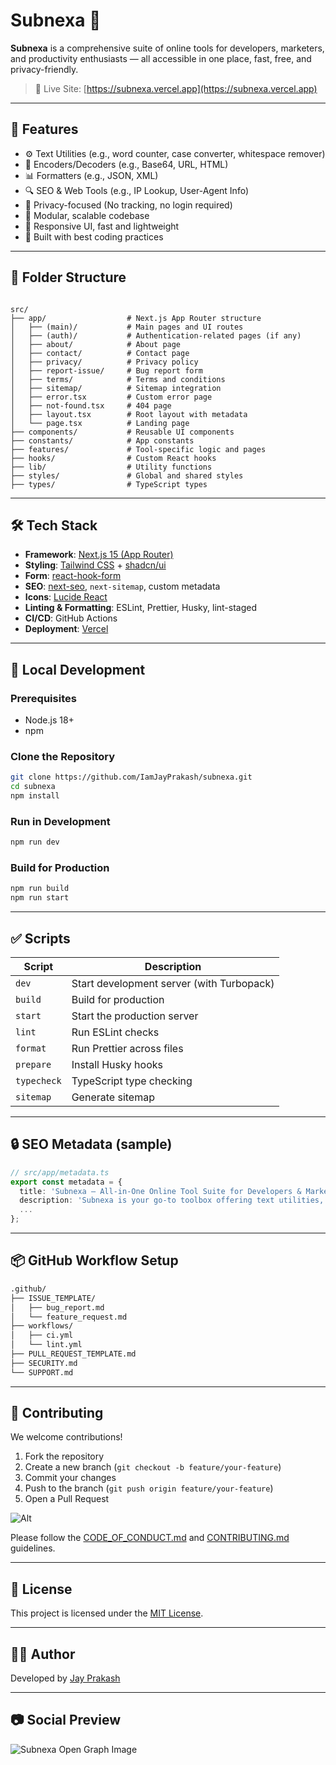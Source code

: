 # Subnexa 🧰

**Subnexa** is a comprehensive suite of online tools for developers, marketers, and productivity enthusiasts — all accessible in one place, fast, free, and privacy-friendly.

> 🔗 Live Site: [https://subnexa.vercel.app](https://subnexa.vercel.app)

---

## 🚀 Features

- ⚙️ Text Utilities (e.g., word counter, case converter, whitespace remover)
- 🔐 Encoders/Decoders (e.g., Base64, URL, HTML)
- 📊 Formatters (e.g., JSON, XML)
- 🔍 SEO & Web Tools (e.g., IP Lookup, User-Agent Info)
- 🎯 Privacy-focused (No tracking, no login required)
- 🧱 Modular, scalable codebase
- 📱 Responsive UI, fast and lightweight
- 🧠 Built with best coding practices

---

## 📂 Folder Structure

```

src/
├── app/                  # Next.js App Router structure
│   ├── (main)/           # Main pages and UI routes
│   ├── (auth)/           # Authentication-related pages (if any)
│   ├── about/            # About page
│   ├── contact/          # Contact page
│   ├── privacy/          # Privacy policy
│   ├── report-issue/     # Bug report form
│   ├── terms/            # Terms and conditions
│   ├── sitemap/          # Sitemap integration
│   ├── error.tsx         # Custom error page
│   ├── not-found.tsx     # 404 page
│   ├── layout.tsx        # Root layout with metadata
│   └── page.tsx          # Landing page
├── components/           # Reusable UI components
├── constants/            # App constants
├── features/             # Tool-specific logic and pages
├── hooks/                # Custom React hooks
├── lib/                  # Utility functions
├── styles/               # Global and shared styles
├── types/                # TypeScript types

```

---

## 🛠️ Tech Stack

- **Framework**: [Next.js 15 (App Router)](https://nextjs.org)
- **Styling**: [Tailwind CSS](https://tailwindcss.com) + [shadcn/ui](https://ui.shadcn.com)
- **Form**: [react-hook-form](https://react-hook-form.com)
- **SEO**: [next-seo](https://github.com/garmeeh/next-seo), `next-sitemap`, custom metadata
- **Icons**: [Lucide React](https://lucide.dev)
- **Linting & Formatting**: ESLint, Prettier, Husky, lint-staged
- **CI/CD**: GitHub Actions
- **Deployment**: [Vercel](https://vercel.com)

---

## 🧪 Local Development

### Prerequisites

- Node.js 18+
- npm

### Clone the Repository

```bash
git clone https://github.com/IamJayPrakash/subnexa.git
cd subnexa
npm install
```

### Run in Development

```bash
npm run dev
```

### Build for Production

```bash
npm run build
npm run start
```

---

## ✅ Scripts

| Script      | Description                               |
| ----------- | ----------------------------------------- |
| `dev`       | Start development server (with Turbopack) |
| `build`     | Build for production                      |
| `start`     | Start the production server               |
| `lint`      | Run ESLint checks                         |
| `format`    | Run Prettier across files                 |
| `prepare`   | Install Husky hooks                       |
| `typecheck` | TypeScript type checking                  |
| `sitemap`   | Generate sitemap                          |

---

## 🔒 SEO Metadata (sample)

```ts
// src/app/metadata.ts
export const metadata = {
  title: 'Subnexa — All-in-One Online Tool Suite for Developers & Marketers',
  description: 'Subnexa is your go-to toolbox offering text utilities, converters, encoders, and more — all in one place.',
  ...
};
```

---

## 📦 GitHub Workflow Setup

```bash
.github/
├── ISSUE_TEMPLATE/
│   ├── bug_report.md
│   └── feature_request.md
├── workflows/
│   ├── ci.yml
│   └── lint.yml
├── PULL_REQUEST_TEMPLATE.md
├── SECURITY.md
└── SUPPORT.md
```

---

## 👥 Contributing

We welcome contributions!

1. Fork the repository
2. Create a new branch (`git checkout -b feature/your-feature`)
3. Commit your changes
4. Push to the branch (`git push origin feature/your-feature`)
5. Open a Pull Request
   
![Alt](https://repobeats.axiom.co/api/embed/9e145c912d16ecfbb90d478fd72ecb49f38383c0.svg "Repobeats analytics image")

Please follow the [CODE_OF_CONDUCT.md](./CODE_OF_CONDUCT.md) and [CONTRIBUTING.md](./CONTRIBUTING.md) guidelines.

---

## 📄 License

This project is licensed under the [MIT License](./LICENSE).

---

## 🙋‍♂️ Author

Developed by [Jay Prakash](https://heyjayprakash.netlify.app)

---

## 📷 Social Preview

![Subnexa Open Graph Image](https://subnexa.vercel.app/og-image.png)

```

```
